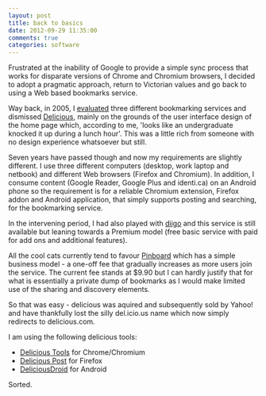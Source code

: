 ```yaml
---
layout: post
title: back to basics
date: 2012-09-29 11:35:00
comments: true
categories: software
---
```

Frustrated at the inability of Google to provide a simple sync process
that works for disparate versions of Chrome and Chromium browsers, I
decided to adopt a pragmatic approach, return to Victorian values and
go back to using a Web based bookmarks service.

Way back, in 2005, I [evaluated][1] three different bookmarking
services and dismissed [Delicious][2], mainly on the grounds of the
user interface design of the home page which, according to me, 'looks
like an undergraduate knocked it up during a lunch hour'. This was a
little rich from someone with no design experience whatsoever but
still.

[1]: http://www.nbrightside.com/blog/2005/11/02/comparison-of-blinklist-delicious-and-furl/
[2]: http://delicious.com/

Seven years have passed though and now my requirements are slightly
different. I use three different computers (desktop, work laptop and
netbook) and different Web browsers (Firefox and Chromium). In
addition, I consume content (Google Reader, Google Plus and identi.ca)
on an Android phone so the requirement is for a reliable Chromium
extension, Firefox addon and Android application, that simply supports
posting and searching, for the bookmarking service.

In the intervening period, I had also played with [diigo][3] and this
service is still available but leaning towards a Premium model (free
basic service with paid for add ons and additional features).

[3]: http://diigo.com/premium

All the cool cats currently tend to favour [Pinboard][4] which has a
simple business model - a one-off fee that gradually increases as more
users join the service. The current fee stands at $9.90 but I can
hardly justify that for what is essentially a private dump of
bookmarks as I would make limited use of the sharing and discovery
elements.

[4]: http://pinboard.in/

So that was easy - delicious was aquired and subsequently sold by
Yahoo! and have thankfully lost the silly del.icio.us name which now
simply redirects to delicious.com.

I am using the following delicious tools:

- [Delicious Tools][5] for Chrome/Chromium
- [Delicious Post][6] for Firefox
- [DeliciousDroid][7] for Android

[5]: https://chrome.google.com/webstore/detail/gclkcflnjahgejhappicbhcpllkpakej
[6]: http://aecreations.mozdev.org/deliciouspost/index.html
[7]: http://code.google.com/p/deliciousdroid/

Sorted.
